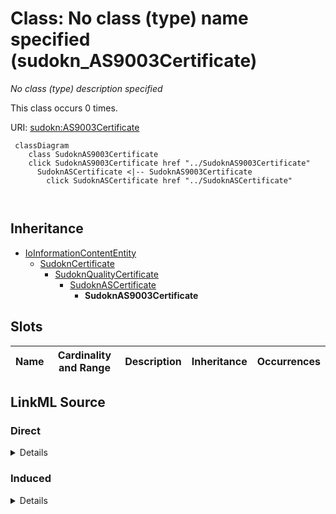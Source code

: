 

# Class: No class (type) name specified (sudokn_AS9003Certificate)


_No class (type) description specified_






This class occurs 0 times.


URI: [sudokn:AS9003Certificate](http://asu.edu/semantics/SUDOKN/AS9003Certificate)






```mermaid
 classDiagram
    class SudoknAS9003Certificate
    click SudoknAS9003Certificate href "../SudoknAS9003Certificate"
      SudoknASCertificate <|-- SudoknAS9003Certificate
        click SudoknASCertificate href "../SudoknASCertificate"
      
      
```





## Inheritance
* [IoInformationContentEntity](../classes/IoInformationContentEntity.md)
    * [SudoknCertificate](../classes/SudoknCertificate.md)
        * [SudoknQualityCertificate](../classes/SudoknQualityCertificate.md)
            * [SudoknASCertificate](../classes/SudoknASCertificate.md)
                * **SudoknAS9003Certificate**



## Slots

| Name | Cardinality and Range | Description | Inheritance | Occurrences |
| ---  | --- | --- | --- | --- |














## LinkML Source

<!-- TODO: investigate https://stackoverflow.com/questions/37606292/how-to-create-tabbed-code-blocks-in-mkdocs-or-sphinx -->

### Direct

<details>

```yaml
name: sudokn_AS9003Certificate
conforms_to: No schema conformance document specified
annotations:
  count:
    tag: count
    value: 0
description: No class (type) description specified
title: No class (type) name specified
from_schema: sudokn-kg
rank: 1000
is_a: sudokn_ASCertificate
class_uri: sudokn:AS9003Certificate

```
</details>

### Induced

<details>

```yaml
name: sudokn_AS9003Certificate
conforms_to: No schema conformance document specified
annotations:
  count:
    tag: count
    value: 0
description: No class (type) description specified
title: No class (type) name specified
from_schema: sudokn-kg
rank: 1000
is_a: sudokn_ASCertificate
class_uri: sudokn:AS9003Certificate

```
</details>